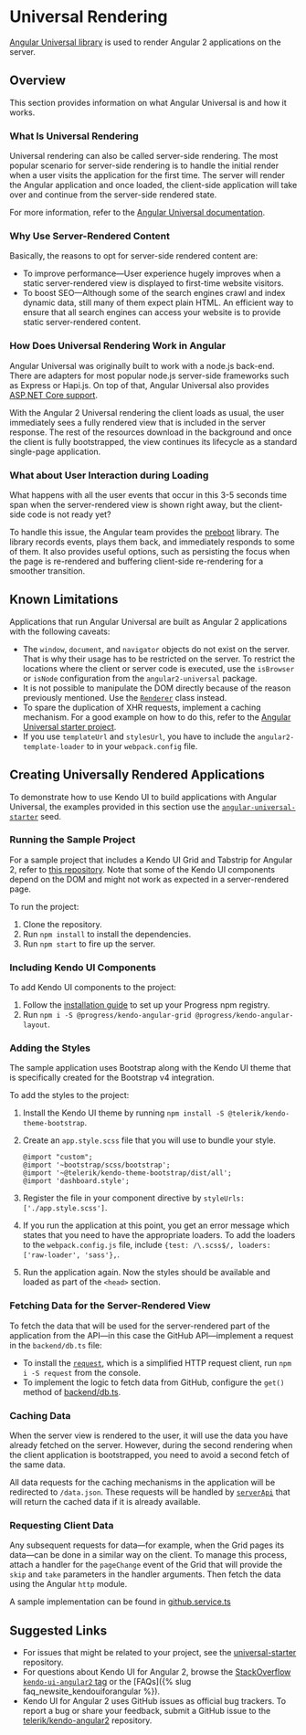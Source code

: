 # Universal Rendering

[Angular Universal library](https://universal.angular.io/) is used to render Angular 2 applications on the server.

## Overview

This section provides information on what Angular Universal is and how it works.

### What Is Universal Rendering

Universal rendering can also be called server-side rendering. The most popular scenario for server-side rendering is to handle the initial render when a user visits the application for the first time. The server will render the Angular application and once loaded, the client-side application will take over and continue from the server-side rendered state.

For more information, refer to the [Angular Universal documentation](https://github.com/angular/universal/blob/master/DOCUMENTATION.md).

### Why Use Server-Rendered Content

Basically, the reasons to opt for server-side rendered content are:

- To improve performance&mdash;User experience hugely improves when a static server-rendered view is displayed to first-time website visitors.
- To boost SEO&mdash;Although some of the search engines crawl and index dynamic data, still many of them expect plain HTML. An efficient way to ensure that all search engines can access your website is to provide static server-rendered content.

### How Does Universal Rendering Work in Angular

Angular Universal was originally built to work with a node.js back-end. There are adapters for most popular node.js server-side frameworks such as Express or Hapi.js. On top of that, Angular Universal also provides [ASP.NET Core support](https://github.com/aspnet/JavaScriptServices).

With the Angular 2 Universal rendering the client loads as usual, the user immediately sees a fully rendered view that is included in the server response. The rest of the resources download in the background and once the client is fully bootstrapped, the view continues its lifecycle as a standard single-page application.

### What about User Interaction during Loading

What happens with all the user events that occur in this 3-5 seconds time span when the server-rendered view is shown right away, but the client-side code is not ready yet?

To handle this issue, the Angular team provides the [preboot](https://github.com/angular/preboot) library. The library records events, plays them back, and immediately responds to some of them. It also provides useful options, such as persisting the focus when the page is re-rendered and buffering client-side re-rendering for a smoother transition.

## Known Limitations

Applications that run Angular Universal are built as Angular 2 applications with the following caveats:

- The `window`, `document`, and `navigator` objects do not exist on the server. That is why their usage has to be restricted on the server. To restrict the locations where the client or server code is executed, use the `isBrowser` or `isNode` configuration from the `angular2-universal` package.
- It is not possible to manipulate the DOM directly because of the reason previously mentioned. Use the [`Renderer`](https://angular.io/docs/ts/latest/api/core/index/Renderer-class.html) class instead.
- To spare the duplication of XHR requests, implement a caching mechanism. For a good example on how to do this, refer to the [Angular Universal starter project](https://github.com/angular/universal-starter/blob/master/src/backend/cache.ts).
- If you use `templateUrl` and `stylesUrl`, you have to include the `angular2-template-loader` to in your `webpack.config` file.

## Creating Universally Rendered Applications

To demonstrate how to use Kendo UI to build applications with Angular Universal, the examples provided in this section use the [`angular-universal-starter`](https://github.com/angular/universal-starter) seed.

### Running the Sample Project

For a sample project that includes a Kendo UI Grid and Tabstrip for Angular 2, refer to [this repository](https://github.com/telerik/kendo-angular-universal-demo/tree/master/src). Note that some of the Kendo UI components depend on the DOM and might not work as expected in a server-rendered page.

To run the project:

1. Clone the repository.
2. Run `npm install` to install the dependencies.
3. Run `npm start` to fire up the server.

### Including Kendo UI Components

To add Kendo UI components to the project:

1. Follow the [installation guide](http://www.telerik.com/kendo-angular-ui/getting-started/#installation) to set up your Progress npm registry.
2. Run `npm i -S @progress/kendo-angular-grid @progress/kendo-angular-layout`.

### Adding the Styles

The sample application uses Bootstrap along with the Kendo UI theme that is specifically created for the Bootstrap v4 integration.

To add the styles to the project:

1. Install the Kendo UI theme by running `npm install -S @telerik/kendo-theme-bootstrap`.
2. Create an `app.style.scss` file that you will use to bundle your style.

    ```ts-no-run
    @import "custom";
    @import '~bootstrap/scss/bootstrap';
    @import '~@telerik/kendo-theme-bootstrap/dist/all';
    @import 'dashboard.style';
    ```

3. Register the file in your component directive by `styleUrls: ['./app.style.scss']`.

4. If you run the application at this point, you get an error message which states that you need to have the appropriate loaders. To add the loaders to the `webpack.config.js` file, include `{test: /\.scss$/, loaders: ['raw-loader', 'sass'},`.

5. Run the application again. Now the styles should be available and loaded as part of the `<head>` section.

### Fetching Data for the Server-Rendered View

To fetch the data that will be used for the server-rendered part of the application from the API&mdash;in this case the GitHub API&mdash;implement a request in the `backend/db.ts` file:

* To install the [`request`](https://github.com/request/request), which is a simplified HTTP request client, run `npm i -S request` from the console.
* To implement the logic to fetch data from GitHub, configure the `get()` method of [backend/db.ts](https://github.com/telerik/kendo-angular-universal-demo/blob/master/src/backend/db.ts).

### Caching Data

When the server view is rendered to the user, it will use the data you have already fetched on the server. However, during the second rendering when the client application is bootstrapped, you need to avoid a second fetch of the same data.

All data requests for the caching mechanisms in the application will be redirected to `/data.json`. These requests will be handled by [`serverApi`](https://github.com/telerik/kendo-angular-universal-demo/blob/master/src/backend/api.ts) that will return the cached data if it is already available.

### Requesting Client Data

Any subsequent requests for data&mdash;for example, when the Grid pages its data&mdash;can be done in a similar way on the client. To manage this process, attach a handler for the `pageChange` event of the Grid that will provide the `skip` and `take` parameters in the handler arguments. Then fetch the data using the Angular `http` module.

A sample implementation can be found in [github.service.ts](https://github.com/telerik/kendo-angular-universal-demo/blob/master/src/app/services/github.service.ts)

## Suggested Links

- For issues that might be related to your project, see the [universal-starter](https://github.com/angular/universal/issues) repository.
- For questions about Kendo UI for Angular 2, browse the [StackOverflow `kendo-ui-angular2` tag](http://stackoverflow.com/questions/tagged/kendo-ui-angular2) or the [FAQs]({% slug faq_newsite_kendouiforangular %}).
- Kendo UI for Angular 2 uses GitHub issues as official bug trackers. To report a bug or share your feedback, submit a GitHub issue to the [telerik/kendo-angular2](https://github.com/telerik/kendo-angular2/issues) repository.
